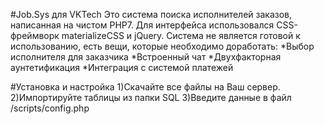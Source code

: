 #Job.Sys для VKTech
Это система поиска исполнителей заказов, написанная на чистом PHP7. Для интерфейса использовался CSS-фреймворк materializeCSS и jQuery.
Система не является готовой к использованию, есть вещи, которые необходимо доработать:
*Выбор исполнителя для заказчика
*Встроенный чат
*Двухфакторная аунтетификация
*Интеграция с системой платежей

#Установка и настройка
1)Скачайте все файлы на Ваш сервер.
2)Импортируйте таблицы из папки SQL
3)Введите данные в файл /scripts/config.php


